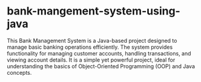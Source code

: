 # bank-mangement-system-using-java
This Bank Management System is a Java-based project designed to manage basic banking operations efficiently. The system provides functionality for managing customer accounts, handling transactions, and viewing account details. It is a simple yet powerful project, ideal for understanding the basics of Object-Oriented Programming (OOP) and Java concepts.
